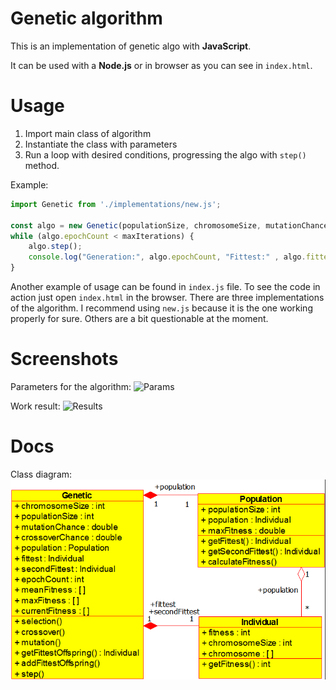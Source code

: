 # Genetic algorithm
This is an implementation of genetic algo with **JavaScript**.

It can be used with a **Node.js** or in browser as you can see in `index.html`.

# Usage

1. Import main class of algorithm
2. Instantiate the class with parameters
3. Run a loop with desired conditions, progressing the algo with `step()` method.

Example:
```javascript
import Genetic from './implementations/new.js';

const algo = new Genetic(populationSize, chromosomeSize, mutationChance, crossoverChance);
while (algo.epochCount < maxIterations) {
    algo.step();
    console.log("Generation:", algo.epochCount, "Fittest:" , algo.fittest);
}
```

Another example of usage can be found in `index.js` file.
To see the code in action just open `index.html` in the browser.
There are three implementations of the algorithm. I recommend using `new.js` because it is the one working properly for sure. Others are a bit questionable at the moment.

# Screenshots
Parameters for the algorithm:
![Params](https://user-images.githubusercontent.com/26604491/166642871-56aeb78d-6df7-4380-afeb-92afb5975663.png)


Work result:
![Results](https://user-images.githubusercontent.com/26604491/166643148-6ca7021e-a854-4a54-8014-3cac49e17c23.png)

# Docs

Class diagram:  
![Class diagram](docs/class_diagram.png)
